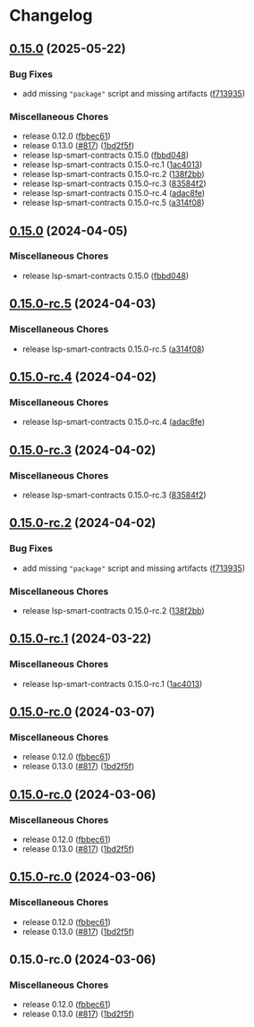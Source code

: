 # Changelog

## [0.15.0](https://github.com/Mustaa-io/mustaa-contracts/compare/lsp14-contracts-v0.15.0...lsp14-contracts-v0.15.0) (2025-05-22)


### Bug Fixes

* add missing `"package"` script and missing artifacts ([f713935](https://github.com/Mustaa-io/mustaa-contracts/commit/f713935b0dfdb022dc8b3fd008203a894654cc66))


### Miscellaneous Chores

* release 0.12.0 ([fbbec61](https://github.com/Mustaa-io/mustaa-contracts/commit/fbbec6199c6351721acedb35110fc1cc7bbb65ad))
* release 0.13.0 ([#817](https://github.com/Mustaa-io/mustaa-contracts/issues/817)) ([1bd2f5f](https://github.com/Mustaa-io/mustaa-contracts/commit/1bd2f5f699ecdbef857527cdac50df50dc051002))
* release lsp-smart-contracts 0.15.0 ([fbbd048](https://github.com/Mustaa-io/mustaa-contracts/commit/fbbd0484aa8208fec06d639e44d864c66650edbd))
* release lsp-smart-contracts 0.15.0-rc.1 ([1ac4013](https://github.com/Mustaa-io/mustaa-contracts/commit/1ac4013b943d0d316005511e3c70cb2751864de7))
* release lsp-smart-contracts 0.15.0-rc.2 ([138f2bb](https://github.com/Mustaa-io/mustaa-contracts/commit/138f2bb132bd98d600f3bd408acf8eca3b978402))
* release lsp-smart-contracts 0.15.0-rc.3 ([83584f2](https://github.com/Mustaa-io/mustaa-contracts/commit/83584f2b62e1b317ca3687adff85e53ce0b90f42))
* release lsp-smart-contracts 0.15.0-rc.4 ([adac8fe](https://github.com/Mustaa-io/mustaa-contracts/commit/adac8fe1df9b962dbb648d40c5c70de561fe7f88))
* release lsp-smart-contracts 0.15.0-rc.5 ([a314f08](https://github.com/Mustaa-io/mustaa-contracts/commit/a314f08fbabf7b166aca4d2212a69ae444405155))

## [0.15.0](https://github.com/lukso-network/lsp-smart-contracts/compare/lsp14-contracts-v0.15.0-rc.5...lsp14-contracts-v0.15.0) (2024-04-05)


### Miscellaneous Chores

* release lsp-smart-contracts 0.15.0 ([fbbd048](https://github.com/lukso-network/lsp-smart-contracts/commit/fbbd0484aa8208fec06d639e44d864c66650edbd))

## [0.15.0-rc.5](https://github.com/lukso-network/lsp-smart-contracts/compare/lsp14-contracts-v0.15.0-rc.4...lsp14-contracts-v0.15.0-rc.5) (2024-04-03)


### Miscellaneous Chores

* release lsp-smart-contracts 0.15.0-rc.5 ([a314f08](https://github.com/lukso-network/lsp-smart-contracts/commit/a314f08fbabf7b166aca4d2212a69ae444405155))

## [0.15.0-rc.4](https://github.com/lukso-network/lsp-smart-contracts/compare/lsp14-contracts-v0.15.0-rc.3...lsp14-contracts-v0.15.0-rc.4) (2024-04-02)


### Miscellaneous Chores

* release lsp-smart-contracts 0.15.0-rc.4 ([adac8fe](https://github.com/lukso-network/lsp-smart-contracts/commit/adac8fe1df9b962dbb648d40c5c70de561fe7f88))

## [0.15.0-rc.3](https://github.com/lukso-network/lsp-smart-contracts/compare/lsp14-contracts-v0.15.0-rc.2...lsp14-contracts-v0.15.0-rc.3) (2024-04-02)


### Miscellaneous Chores

* release lsp-smart-contracts 0.15.0-rc.3 ([83584f2](https://github.com/lukso-network/lsp-smart-contracts/commit/83584f2b62e1b317ca3687adff85e53ce0b90f42))

## [0.15.0-rc.2](https://github.com/lukso-network/lsp-smart-contracts/compare/lsp14-contracts-v0.15.0-rc.1...lsp14-contracts-v0.15.0-rc.2) (2024-04-02)


### Bug Fixes

* add missing `"package"` script and missing artifacts ([f713935](https://github.com/lukso-network/lsp-smart-contracts/commit/f713935b0dfdb022dc8b3fd008203a894654cc66))


### Miscellaneous Chores

* release lsp-smart-contracts 0.15.0-rc.2 ([138f2bb](https://github.com/lukso-network/lsp-smart-contracts/commit/138f2bb132bd98d600f3bd408acf8eca3b978402))

## [0.15.0-rc.1](https://github.com/lukso-network/lsp-smart-contracts/compare/lsp14-contracts-v0.15.0-rc.0...lsp14-contracts-v0.15.0-rc.1) (2024-03-22)


### Miscellaneous Chores

* release lsp-smart-contracts 0.15.0-rc.1 ([1ac4013](https://github.com/lukso-network/lsp-smart-contracts/commit/1ac4013b943d0d316005511e3c70cb2751864de7))

## [0.15.0-rc.0](https://github.com/lukso-network/lsp-smart-contracts/compare/lsp14-contracts-v0.15.0-rc.0...lsp14-contracts-v0.15.0-rc.0) (2024-03-07)


### Miscellaneous Chores

* release 0.12.0 ([fbbec61](https://github.com/lukso-network/lsp-smart-contracts/commit/fbbec6199c6351721acedb35110fc1cc7bbb65ad))
* release 0.13.0 ([#817](https://github.com/lukso-network/lsp-smart-contracts/issues/817)) ([1bd2f5f](https://github.com/lukso-network/lsp-smart-contracts/commit/1bd2f5f699ecdbef857527cdac50df50dc051002))

## [0.15.0-rc.0](https://github.com/lukso-network/lsp-smart-contracts/compare/lsp14-contracts-v0.15.0-rc.0...lsp14-contracts-v0.15.0-rc.0) (2024-03-06)


### Miscellaneous Chores

* release 0.12.0 ([fbbec61](https://github.com/lukso-network/lsp-smart-contracts/commit/fbbec6199c6351721acedb35110fc1cc7bbb65ad))
* release 0.13.0 ([#817](https://github.com/lukso-network/lsp-smart-contracts/issues/817)) ([1bd2f5f](https://github.com/lukso-network/lsp-smart-contracts/commit/1bd2f5f699ecdbef857527cdac50df50dc051002))

## [0.15.0-rc.0](https://github.com/lukso-network/lsp-smart-contracts/compare/lsp14-contracts-v0.14.0...lsp14-contracts-v0.15.0-rc.0) (2024-03-06)


### Miscellaneous Chores

* release 0.12.0 ([fbbec61](https://github.com/lukso-network/lsp-smart-contracts/commit/fbbec6199c6351721acedb35110fc1cc7bbb65ad))
* release 0.13.0 ([#817](https://github.com/lukso-network/lsp-smart-contracts/issues/817)) ([1bd2f5f](https://github.com/lukso-network/lsp-smart-contracts/commit/1bd2f5f699ecdbef857527cdac50df50dc051002))

## 0.15.0-rc.0 (2024-03-06)


### Miscellaneous Chores

* release 0.12.0 ([fbbec61](https://github.com/lukso-network/lsp-smart-contracts/commit/fbbec6199c6351721acedb35110fc1cc7bbb65ad))
* release 0.13.0 ([#817](https://github.com/lukso-network/lsp-smart-contracts/issues/817)) ([1bd2f5f](https://github.com/lukso-network/lsp-smart-contracts/commit/1bd2f5f699ecdbef857527cdac50df50dc051002))
